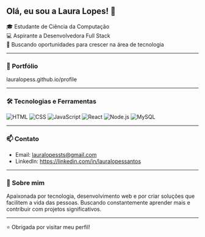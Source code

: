 ## Olá, eu sou a Laura Lopes! 👋

🎓 Estudante de Ciência da Computação  
💻 Aspirante a Desenvolvedora Full Stack    
🚀 Buscando oportunidades para crescer na área de tecnologia  

---

### 💼 Portfólio

lauralopess.github.io/profile

---

### 🛠️ Tecnologias e Ferramentas

![HTML](https://img.shields.io/badge/HTML5-E34F26?style=flat&logo=html5&logoColor=white)
![CSS](https://img.shields.io/badge/CSS3-1572B6?style=flat&logo=css3&logoColor=white)
![JavaScript](https://img.shields.io/badge/JavaScript-F7DF1E?style=flat&logo=javascript&logoColor=black)
![React](https://img.shields.io/badge/React-20232A?style=flat&logo=react&logoColor=61DAFB)
![Node.js](https://img.shields.io/badge/Node.js-43853D?style=flat&logo=node.js&logoColor=white)
![MySQL](https://img.shields.io/badge/MySQL-005C84?style=flat&logo=mysql&logoColor=white)

---

### 📫 Contato

- Email: lauralopessts@gmail.com  
- LinkedIn: https://linkedin.com/in/lauralopessantos

---

### 📝 Sobre mim

Apaixonada por tecnologia, desenvolvimento web e por criar soluções que facilitem a vida das pessoas. Buscando constantemente aprender mais e contribuir com projetos significativos.

---

⭐ Obrigada por visitar meu perfil!
